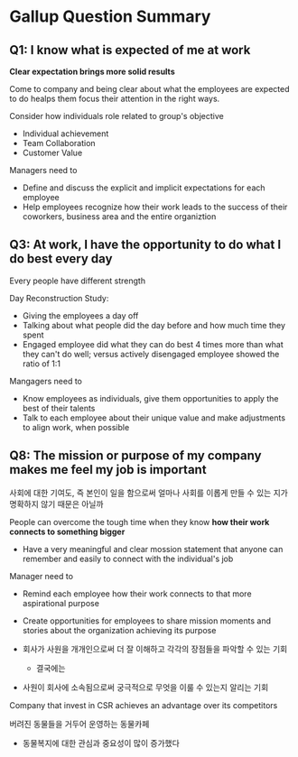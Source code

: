 # Gallup Question Summary
## Q1: I know what is expected of me at work

**Clear expectation brings more solid results**

Come to company and being clear about what the employees are expected to do healps them focus their attention in the right ways.

Consider how individuals role related to group's objective
- Individual achievement
- Team Collaboration
- Customer Value

Managers need to
- Define and discuss the explicit and implicit expectations for each employee
- Help employees recognize how their work leads to the success of their coworkers, business area and the entire organiztion

## Q3: At work, I have the opportunity to do what I do best every day
Every people have different strength

Day Reconstruction Study: 
- Giving the employees a day off
- Talking about what people did the day before and how much time they spent
- Engaged employee did what they can do best 4 times more than what they can't do well; versus actively disengaged employee showed the ratio of 1:1

Mangagers need to
- Know employees as individuals, give them opportunities to apply the best of their talents
- Talk to each employee about their unique value and make adjustments to align work, when possible

## Q8: The mission or purpose of my company makes me feel my job is important
사회에 대한 기여도, 즉 본인이 일을 함으로써 얼마나 사회를 이롭게 만들 수 있는 지가 명확하지 않기 때문은 아닐까

People can overcome the tough time when they know **how their work connects to something bigger**
- Have a very meaningful and clear mossion statement that anyone can remember and easily to connect with the individual's job

Manager need to 
- Remind each employee how their work connects to that more aspirational purpose
- Create opportunities for employees to share mission moments and stories about the organization achieving its purpose

- 회사가 사원을 개개인으로써 더 잘 이해하고 각각의 장점들을 파악할 수 있는 기회
	- 결국에는 
- 사원이 회사에 소속됨으로써 궁극적으로 무엇을 이룰 수 있는지 알리는 기회

Company that invest in CSR achieves an advantage over its competitors


버려진 동물들을 거두어 운영하는 동물카페
- 동물복지에 대한 관심과 중요성이 많이 증가했다




